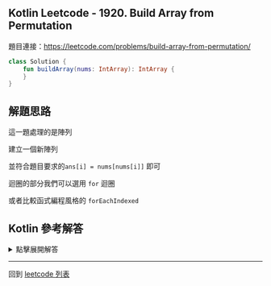 ## Kotlin Leetcode - 1920. Build Array from Permutation

題目連接：<https://leetcode.com/problems/build-array-from-permutation/>

```kotlin
class Solution {
    fun buildArray(nums: IntArray): IntArray {
    }
}
```

## 解題思路

這一題處理的是陣列

建立一個新陣列 

並符合題目要求的`ans[i] = nums[nums[i]]` 即可

迴圈的部分我們可以選用 `for` 迴圈

或者比較函式編程風格的 `forEachIndexed`

## Kotlin 參考解答

<details>
  <summary>點擊展開解答</summary>

```kotlin
class Solution {
    fun buildArray(nums: IntArray): IntArray {
        val ans = MutableList(nums.size) { 0 }
        for (i in nums.indices) {
            ans[i] = nums[nums[i]]
        }
        return ans.toIntArray()
    }
}
```

如果將其中的 `for` 以  `forEachIndexed` 改寫

可以寫成

```kotlin
class Solution {
    fun buildArray(nums: IntArray): IntArray {
        val ans = MutableList(nums.size) { 0 }
        nums.forEachIndexed { i, num -> ans[i] = nums[nums[i]] }
        return ans.toIntArray()
    }
}
```


</details>

------

回到 [leetcode 列表](index.md)


